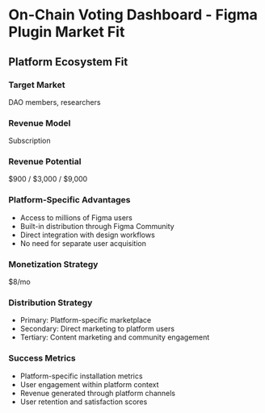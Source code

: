 # On-Chain Voting Dashboard - Figma Plugin Market Fit

## Platform Ecosystem Fit

### Target Market
DAO members, researchers

### Revenue Model
Subscription

### Revenue Potential
$900 / $3,000 / $9,000

### Platform-Specific Advantages
- Access to millions of Figma users
- Built-in distribution through Figma Community
- Direct integration with design workflows
- No need for separate user acquisition

### Monetization Strategy
$8/mo

### Distribution Strategy
- Primary: Platform-specific marketplace
- Secondary: Direct marketing to platform users
- Tertiary: Content marketing and community engagement

### Success Metrics
- Platform-specific installation metrics
- User engagement within platform context
- Revenue generated through platform channels
- User retention and satisfaction scores
